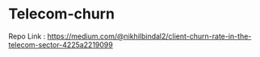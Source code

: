 # Telecom-churn
Repo Link : https://medium.com/@nikhilbindal2/client-churn-rate-in-the-telecom-sector-4225a2219099
